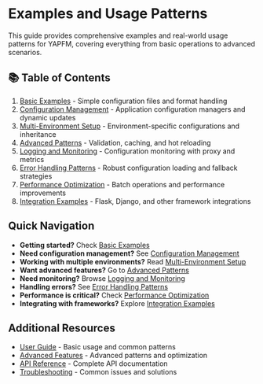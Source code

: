 # Examples and Usage Patterns

This guide provides comprehensive examples and real-world usage patterns for YAPFM, covering everything from basic operations to advanced scenarios.

## 📚 Table of Contents

1. [Basic Examples](basic_examples.md) - Simple configuration files and format handling
2. [Configuration Management](configuration_management.md) - Application configuration managers and dynamic updates
3. [Multi-Environment Setup](multi_environment_setup.md) - Environment-specific configurations and inheritance
4. [Advanced Patterns](advanced_patterns.md) - Validation, caching, and hot reloading
5. [Logging and Monitoring](logging_monitoring.md) - Configuration monitoring with proxy and metrics
6. [Error Handling Patterns](error_handling_patterns.md) - Robust configuration loading and fallback strategies
7. [Performance Optimization](performance_optimization.md) - Batch operations and performance improvements
8. [Integration Examples](integration_examples.md) - Flask, Django, and other framework integrations

## Quick Navigation

- **Getting started?** Check [Basic Examples](basic_examples.md)
- **Need configuration management?** See [Configuration Management](configuration_management.md)
- **Working with multiple environments?** Read [Multi-Environment Setup](multi_environment_setup.md)
- **Want advanced features?** Go to [Advanced Patterns](advanced_patterns.md)
- **Need monitoring?** Browse [Logging and Monitoring](logging_monitoring.md)
- **Handling errors?** See [Error Handling Patterns](error_handling_patterns.md)
- **Performance is critical?** Check [Performance Optimization](performance_optimization.md)
- **Integrating with frameworks?** Explore [Integration Examples](integration_examples.md)

## Additional Resources

- [User Guide](../user_guide/index.md) - Basic usage and common patterns
- [Advanced Features](../advanced/index.md) - Advanced patterns and optimization
- [API Reference](../api/index.md) - Complete API documentation
- [Troubleshooting](../troubleshooting/index.md) - Common issues and solutions
